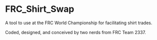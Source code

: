 # FRC_Shirt_Swap
A tool to use at the FRC World Championship for facilitating shirt trades.

Coded, designed, and conceived by two nerds from FRC Team 2337.
